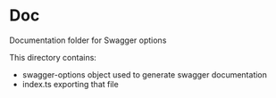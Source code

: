 # Doc

Documentation folder for Swagger options

This directory contains:

- swagger-options object used to generate swagger documentation
- index.ts exporting that file
